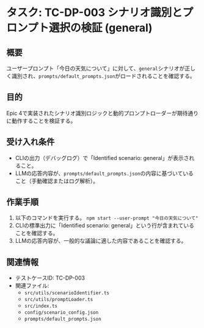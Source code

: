 # タスク: TC-DP-003 シナリオ識別とプロンプト選択の検証 (general)

## 概要
ユーザープロンプト「今日の天気について」に対して、`general`シナリオが正しく識別され、`prompts/default_prompts.json`がロードされることを確認する。

## 目的
Epic 4で実装されたシナリオ識別ロジックと動的プロンプトローダーが期待通りに動作することを検証する。

## 受け入れ条件
*   CLIの出力（デバッグログ）で「Identified scenario: general」が表示されること。
*   LLMの応答内容が、`prompts/default_prompts.json`の内容に基づいていること（手動確認またはログ解析）。

## 作業手順
1.  以下のコマンドを実行する。
    `npm start --user-prompt "今日の天気について"`
2.  CLIの標準出力に「Identified scenario: general」という行が含まれていることを確認する。
3.  LLMの応答内容が、一般的な議論に適した内容であることを確認する。

## 関連情報
*   テストケースID: TC-DP-003
*   関連ファイル:
    *   `src/utils/scenarioIdentifier.ts`
    *   `src/utils/promptLoader.ts`
    *   `src/index.ts`
    *   `config/scenario_config.json`
    *   `prompts/default_prompts.json`
